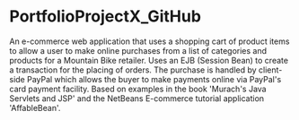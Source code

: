 # PortfolioProjectX_GitHub
An e-commerce web application that uses a shopping cart of product items to allow a user to make online purchases from a list of categories and products for a Mountain Bike retailer. Uses an EJB (Session Bean) to create a transaction for the placing of orders. The purchase is handled by client-side PayPal which allows the buyer to make payments online via PayPal's card payment facility. Based on examples in the book 'Murach's Java Servlets and JSP' and the NetBeans E-commerce tutorial application 'AffableBean'.

